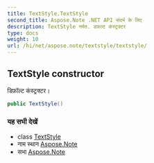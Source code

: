 ```yaml
---
title: TextStyle.TextStyle
second_title: Aspose.Note .NET API संदर्भ के लिए
description: TextStyle नर्मत. डफ़ल्ट कंस्ट्रक्टर
type: docs
weight: 10
url: /hi/net/aspose.note/textstyle/textstyle/
---
```

## TextStyle constructor

डिफ़ॉल्ट कंस्ट्रक्टर।

```csharp
public TextStyle()
```

### यह सभी देखें

* class [TextStyle](../)
* नाम स्थान [Aspose.Note](../../textstyle/)
* सभा [Aspose.Note](../../../)


